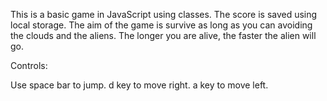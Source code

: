 This is a basic game in JavaScript using classes.
The score is saved using local storage.
The aim of the game is survive as long as you can
avoiding the clouds and the aliens. The longer you are
alive, the faster the alien will go.

Controls:

Use space bar to jump.
d key to move right.
a key to move left.
